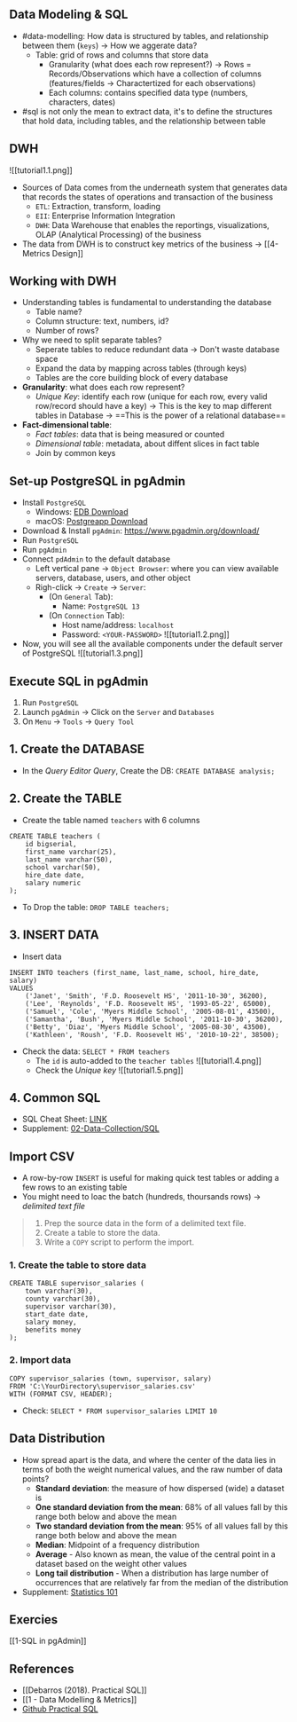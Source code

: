 ## Data Modeling & SQL
- #data-modelling: How data is structured by tables, and relationship between them (`keys`) -> How we aggerate data? 
	- Table: grid of rows and columns that store data
		- Granularity (what does each row represent?) -> Rows = Records/Observations which have a collection of columns (features/fields -> Charactertized for each observations)
		- Each columns: contains specified data type (numbers, characters, dates)
- #sql is not only the mean to extract data, it's to define the structures that hold data, including tables, and the relationship between table 

## DWH
![[tutorial1.1.png]]
- Sources of Data comes from the underneath system that generates data that records the states of operations and transaction of the business
	- `ETL`: Extraction, transform, loading
	- `EII`: Enterprise Information Integration
	- `DWH`: Data Warehouse that enables the reportings, visualizations, OLAP (Analytical Processing) of the business
- The data from DWH is to construct key metrics of the business -> [[4-Metrics Design]]

## Working with DWH
- Understanding tables is fundamental to understanding the database 
	- Table name?
	- Column structure: text, numbers, id?
	- Number of rows?
- Why we need to split separate tables?
	- Seperate tables to reduce redundant data -> Don't waste database space
	- Expand the data by mapping across tables (through keys)
	- Tables are the core building block of every database
- **Granularity**: what does each row represent?
	- *Unique Key*: identify each row (unique for each row, every valid row/record should have a key) -> This is the key to map different tables in Database -> ==This is the power of a relational database== 
- **Fact-dimensional table**:
	- *Fact tables*: data that is being measured or counted
	- *Dimensional table*: metadata, about diffent slices in fact table 
	- Join by common keys

## Set-up PostgreSQL in pgAdmin
- Install `PostgreSQL`
	- Windows: [EDB Download](https://www.enterprisedb.com/software-downloads-postgres)
	- macOS: [Postgreapp Download](http://postgresapp.com/)
- Download & Install `pgAdmin`: https://www.pgadmin.org/download/
- Run `PostgreSQL` 
- Run `pgAdmin`
- Connect `pdAdmin` to the default database
	- Left vertical pane -> `Object Browser`: where you can view available servers, database, users, and other object
	- Righ-click -> `Create` -> `Server`:
		- (On `General` Tab):
			- Name: `PostgreSQL 13` 
		- (On `Connection` Tab):
			- Host name/address: `localhost`
			- Password: `<YOUR-PASSWORD>`
			![[tutorial1.2.png]]
- Now, you will see all the available components under the default server of PostgreSQL
	![[tutorial1.3.png]]

## Execute SQL in pgAdmin
1. Run `PostgreSQL`
2. Launch `pgAdmin` -> Click on the `Server` and `Databases`
3. On `Menu` -> `Tools` -> `Query Tool`

## 1. Create the DATABASE
- In the *Query Editor Query*, Create the DB: `CREATE DATABASE analysis;`

## 2. Create the TABLE
- Create the table named `teachers` with 6 columns
```
CREATE TABLE teachers (
	id bigserial,
	first_name varchar(25),
	last_name varchar(50),
	school varchar(50),
	hire_date date,
	salary numeric
);
```
- To Drop the table: `DROP TABLE teachers;`

## 3. INSERT DATA
- Insert data
```
INSERT INTO teachers (first_name, last_name, school, hire_date, salary)
VALUES 
	('Janet', 'Smith', 'F.D. Roosevelt HS', '2011-10-30', 36200),
	('Lee', 'Reynolds', 'F.D. Roosevelt HS', '1993-05-22', 65000),
	('Samuel', 'Cole', 'Myers Middle School', '2005-08-01', 43500),
	('Samantha', 'Bush', 'Myers Middle School', '2011-10-30', 36200),
	('Betty', 'Diaz', 'Myers Middle School', '2005-08-30', 43500),
	('Kathleen', 'Roush', 'F.D. Roosevelt HS', '2010-10-22', 38500);
```
- Check the data: `SELECT * FROM teachers`
	- The `id` is auto-added to the `teacher tables`
	![[tutorial1.4.png]]
	- Check the *Unique key*
	![[tutorial1.5.png]]
	
## 4. Common SQL 
- SQL Cheat Sheet: [LINK](https://www.sqltutorial.org/sql-cheat-sheet/)
- Supplement: [02-Data-Collection/SQL](https://github.com/mieduai/fsds-courses/blob/master/02-Data-Collection/03-sql.ipynb)

## Import CSV 
- A row-by-row `INSERT` is useful for making quick test tables or adding a few rows to an existing table
- You might need to loac the batch (hundreds, thoursands rows) -> *delimited text file*
> 1. Prep the source data in the form of a delimited text file.
> 2. Create a table to store the data.
> 3. Write a `COPY` script to perform the import.

### 1. Create the table to store data
```
CREATE TABLE supervisor_salaries (
	town varchar(30),
	county varchar(30),
	supervisor varchar(30),
	start_date date,
	salary money,
	benefits money
);
```
### 2. Import data
```
COPY supervisor_salaries (town, supervisor, salary)
FROM 'C:\YourDirectory\supervisor_salaries.csv'
WITH (FORMAT CSV, HEADER);
```
- Check: `SELECT * FROM supervisor_salaries LIMIT 10`

## Data Distribution
- How spread apart is the data, and where the center of the data lies in terms of both the weight numerical values, and the raw number of data points?
	- **Standard deviation**: the measure of how dispersed (wide) a dataset is
	- **One standard deviation from the mean**: 68% of all values fall by this range both below and above the mean
	- **Two standard deviation from the mean**: 95% of all values fall by this range both below and above the mean
	- **Median**: Midpoint of a frequency distribution
	- **Average** - Also known as mean, the value of the central point in a dataset based on the weight other values
	- **Long tail distribution** - When a distribution has large number of occurrences that are relatively far from the median of the distribution
- Supplement: [Statistics 101](https://www.youtube.com/watch?v=8YLvF5ztH90)

## Exercies
[[1-SQL in pgAdmin]]

## References
- [[Debarros (2018). Practical SQL]]
- [[1 - Data Modelling & Metrics]]
- [Github Practical SQL](https://github.com/anthonydb/practical-sql)